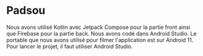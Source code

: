 # Padsou

Nous avons utilisé Kotlin avec Jetpack Compose pour la partie front ainsi que Firebase pour la partie back. Nous avons codé dans Android Studio. Le portable que nous avons utilisé pour filmer l'application est sur Android 11.
Pour lancer le projet, il faut utiliser Android Studio.
